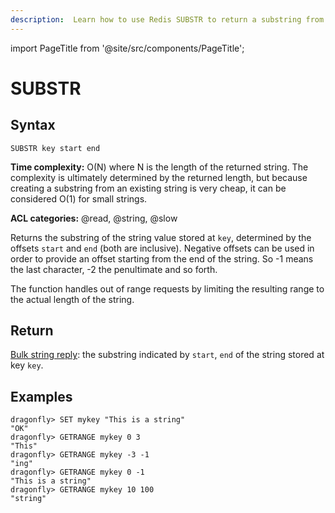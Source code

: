 ```yaml
---
description:  Learn how to use Redis SUBSTR to return a substring from a string value.
---
```


import PageTitle from '@site/src/components/PageTitle';

# SUBSTR

<PageTitle title="Redis SUBSTR Command (Documentation) | Dragonfly" />

## Syntax

    SUBSTR key start end

**Time complexity:** O(N) where N is the length of the returned string. The complexity is ultimately determined by the returned length, but because creating a substring from an existing string is very cheap, it can be considered O(1) for small strings.

**ACL categories:** @read, @string, @slow

Returns the substring of the string value stored at `key`, determined by the
offsets `start` and `end` (both are inclusive).
Negative offsets can be used in order to provide an offset starting from the end
of the string.
So -1 means the last character, -2 the penultimate and so forth.

The function handles out of range requests by limiting the resulting range to
the actual length of the string.

## Return

[Bulk string reply](https://redis.io/docs/reference/protocol-spec/#bulk-strings): the substring indicated by `start`, `end` of the string stored at key `key`.

## Examples

```shell
dragonfly> SET mykey "This is a string"
"OK"
dragonfly> GETRANGE mykey 0 3
"This"
dragonfly> GETRANGE mykey -3 -1
"ing"
dragonfly> GETRANGE mykey 0 -1
"This is a string"
dragonfly> GETRANGE mykey 10 100
"string"
```
